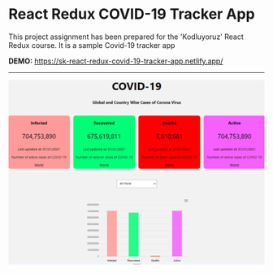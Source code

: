 # React Redux COVID-19 Tracker App

This project assignment has been prepared for the 'Kodluyoruz' React Redux course. It is a sample Covid-19 tracker app

**DEMO:** https://sk-react-redux-covid-19-tracker-app.netlify.app/

---

![preview](prev1.png)
